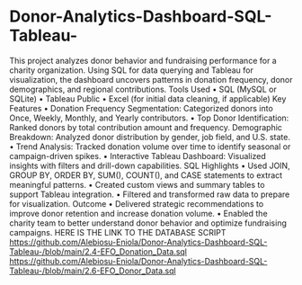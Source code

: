 # Donor-Analytics-Dashboard-SQL-Tableau-
This project analyzes donor behavior and fundraising performance for a charity organization. Using SQL for data querying and Tableau for visualization, the dashboard uncovers patterns in donation frequency, donor demographics, and regional contributions.
  Tools Used
• 	SQL (MySQL or SQLite)
• 	Tableau Public
• 	Excel (for initial data cleaning, if applicable)
  Key Features
• 	Donation Frequency Segmentation: Categorized donors into Once, Weekly, Monthly, and Yearly contributors.
• 	Top Donor Identification: Ranked donors by total contribution amount and frequency.
	Demographic Breakdown: Analyzed donor distribution by gender, job field, and U.S. state.
• 	Trend Analysis: Tracked donation volume over time to identify seasonal or campaign-driven spikes.
• 	Interactive Tableau Dashboard: Visualized insights with filters and drill-down capabilities.
  SQL Highlights
• 	Used JOIN, GROUP BY, ORDER BY, SUM(), COUNT(), and CASE statements to extract meaningful patterns.
• 	Created custom views and summary tables to support Tableau integration.
• 	Filtered and transformed raw data to prepare for visualization.
  Outcome
• 	Delivered strategic recommendations to improve donor retention and increase donation volume.
• 	Enabled the charity team to better understand donor behavior and optimize fundraising campaigns.
HERE IS THE LINK TO THE DATABASE SCRIPT
https://github.com/Alebiosu-Eniola/Donor-Analytics-Dashboard-SQL-Tableau-/blob/main/2.4-EFO_Donation_Data.sql
https://github.com/Alebiosu-Eniola/Donor-Analytics-Dashboard-SQL-Tableau-/blob/main/2.6-EFO_Donor_Data.sql

